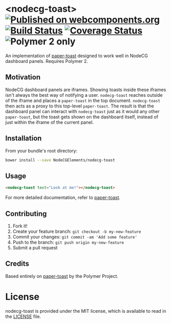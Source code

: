 # \<nodecg-toast\> [![Published on webcomponents.org](https://img.shields.io/badge/webcomponents.org-published-blue.svg)](https://www.webcomponents.org/element/NodeCGElemements/nodecg-toast) [![Build Status](https://travis-ci.org/NodeCGElements/nodecg-toast.svg?branch=master)](https://travis-ci.org/NodeCGElements/nodecg-toast) [![Coverage Status](https://coveralls.io/repos/github/NodeCGElements/nodecg-toast/badge.svg?branch=master)](https://coveralls.io/github/NodeCGElements/nodecg-toast?branch=master) ![Polymer 2 only](https://img.shields.io/badge/Polymer%202-only-blue.svg)


An implementation of [paper-toast](https://www.webcomponents.org/element/PolymerElements/paper-toast) designed to work well in NodeCG dashboard panels. Requires Polymer 2.

## Motivation
NodeCG dashboard panels are iframes. Showing toasts inside these iframes
isn't always the best way of notifying a user. `nodecg-toast` reaches outside
of the iframe and places a `paper-toast` in the top document. `nodecg-toast`
then acts as a proxy to this top-level `paper-toast`. The result is that the
dashboard panel can interact with `nodecg-toast` just as it would any other `paper-toast`,
but the toast gets shown on the dashboard itself, instead of just within the
iframe of the current panel.

## Installation

From your bundle's root directory:
```sh
bower install --save NodeCGElements/nodecg-toast
```

## Usage
```html
<nodecg-toast text="Look at me!"></nodecg-toast>
```

For more detailed documentation, refer to [paper-toast](https://www.webcomponents.org/element/PolymerElements/paper-toast).

## Contributing

1. Fork it!
2. Create your feature branch: `git checkout -b my-new-feature`
3. Commit your changes: `git commit -am 'Add some feature'`
4. Push to the branch: `git push origin my-new-feature`
5. Submit a pull request

## Credits

Based entirely on [paper-toast](https://github.com/PolymerElements/paper-toast) by the Polymer Project.

# License

nodecg-toast is provided under the MIT license, which is available to read in the 
[LICENSE](LICENSE) file.

